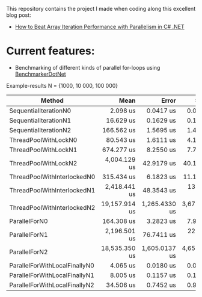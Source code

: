 This repository contains the project I made when coding along this excellent blog post:

- [How to Beat Array Iteration Performance with Parallelism in C# .NET](https://michaelscodingspot.com/array-iteration-vs-parallelism-in-c-net/)

# Current features:

- Benchmarking of different kinds of parallel for-loops using [BenchmarkerDotNet](https://benchmarkdotnet.org/)

Example-results N = {1000, 10 000, 100 000}

|                        Method |          Mean |         Error |        StdDev |        Median |
|------------------------------ |--------------:|--------------:|--------------:|--------------:|
|         SequentialIterationN0 |      2.098 us |     0.0417 us |     0.0542 us |      2.115 us |
|         SequentialIterationN1 |     16.629 us |     0.1629 us |     0.1444 us |     16.583 us |
|         SequentialIterationN2 |    166.562 us |     1.5695 us |     1.4682 us |    166.437 us |
|          ThreadPoolWithLockN0 |     80.543 us |     1.6111 us |     4.1298 us |     80.430 us |
|          ThreadPoolWithLockN1 |    674.277 us |     8.2550 us |     7.7217 us |    675.148 us |
|          ThreadPoolWithLockN2 |  4,004.129 us |    42.9179 us |    40.1455 us |  4,001.491 us |
|   ThreadPoolWithInterlockedN0 |    315.434 us |     6.1823 us |    11.1480 us |    314.001 us |
|   ThreadPoolWithInterlockedN1 |  2,418.441 us |    48.3543 us |   137.1730 us |  2,437.409 us |
|   ThreadPoolWithInterlockedN2 | 19,157.914 us | 1,265.4330 us | 3,671.2505 us | 20,163.371 us |
|                 ParallelForN0 |    164.308 us |     3.2823 us |     7.9271 us |    164.051 us |
|                 ParallelForN1 |  2,196.501 us |    76.7411 us |   226.2728 us |  2,182.177 us |
|                 ParallelForN2 | 18,535.350 us | 1,605.0137 us | 4,656.4358 us | 19,774.677 us |
| ParallelForWithLocalFinallyN0 |      4.065 us |     0.0180 us |     0.0168 us |      4.063 us |
| ParallelForWithLocalFinallyN1 |      8.005 us |     0.1157 us |     0.1083 us |      8.026 us |
| ParallelForWithLocalFinallyN2 |     34.506 us |     0.7452 us |     0.9425 us |     34.404 us |
